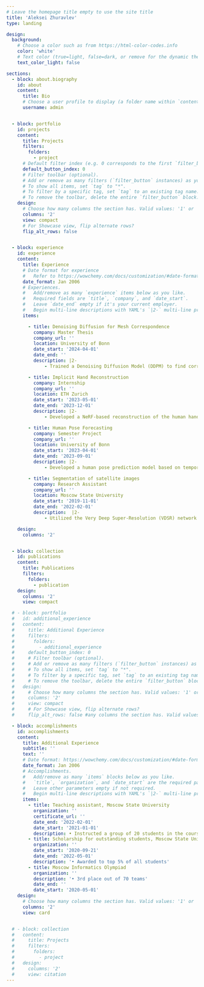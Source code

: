 ```yaml
---
# Leave the homepage title empty to use the site title
title: 'Aleksei Zhuravlev'
type: landing

design:
  background:
    # Choose a color such as from https://html-color-codes.info
    color: 'white'
    # Text color (true=light, false=dark, or remove for the dynamic theme color).
    text_color_light: false

sections:
  - block: about.biography
    id: about
    content:
      title: Bio
      # Choose a user profile to display (a folder name within `content/authors/`)
      username: admin


  - block: portfolio
    id: projects
    content:
      title: Projects
      filters:
        folders:
          - project
      # Default filter index (e.g. 0 corresponds to the first `filter_button` instance below).
      default_button_index: 0
      # Filter toolbar (optional).
      # Add or remove as many filters (`filter_button` instances) as you like.
      # To show all items, set `tag` to "*".
      # To filter by a specific tag, set `tag` to an existing tag name.
      # To remove the toolbar, delete the entire `filter_button` block.
    design:
      # Choose how many columns the section has. Valid values: '1' or '2'.
      columns: '2'
      view: compact
      # For Showcase view, flip alternate rows?
      flip_alt_rows: false


  - block: experience
    id: experience
    content:
      title: Experience
      # Date format for experience
      #   Refer to https://wowchemy.com/docs/customization/#date-format
      date_format: Jan 2006
      # Experiences.
      #   Add/remove as many `experience` items below as you like.
      #   Required fields are `title`, `company`, and `date_start`.
      #   Leave `date_end` empty if it's your current employer.
      #   Begin multi-line descriptions with YAML's `|2-` multi-line prefix.
      items:

        - title: Denoising Diffusion for Mesh Correspondence
          company: Master Thesis
          company_url: ''
          location: University of Bonn
          date_start: '2024-04-01'
          date_end: ''
          description: |2-
              - Trained a Denoising Diffusion Model (DDPM) to find correspondence between 100 scans of humans from the FAUST dataset

        - title: Implicit Hand Reconstruction
          company: Internship
          company_url: ''
          location: ETH Zurich
          date_start: '2023-05-01'
          date_end: '2023-12-01'
          description: |2-
              - Developed a NeRF-based reconstruction of the human hand from 60 images, using the Interhand3.6m dataset

        - title: Human Pose Forecasting
          company: Semester Project
          company_url: ''
          location: University of Bonn
          date_start: '2023-04-01'
          date_end: '2023-09-01'
          description: |2-
              - Developed a human pose prediction model based on temporal convolution, trained on the Human2.6m dataset <br>

        - title: Segmentation of satellite images 
          company: Research Assistant
          company_url: ''
          location: Moscow State University
          date_start: '2019-11-01'
          date_end: '2022-02-01'
          description:  |2-
              - Utilized the Very Deep Super-Resolution (VDSR) network to upscale the low-resolution satellite images of neutron stars

    design:
      columns: '2'


  - block: collection
    id: publications
    content:
      title: Publications
      filters:
        folders:
          - publication
    design:
      columns: '2'
      view: compact

  # - block: portfolio
  #   id: additional_experience
  #   content:
  #     title: Additional Experience
  #     filters:
  #       folders:
  #         - additional_experience
  #     default_button_index: 0
  #     # Filter toolbar (optional).
  #     # Add or remove as many filters (`filter_button` instances) as you like.
  #     # To show all items, set `tag` to "*".
  #     # To filter by a specific tag, set `tag` to an existing tag name.
  #     # To remove the toolbar, delete the entire `filter_button` block.
  #   design:
  #     # Choose how many columns the section has. Valid values: '1' or '2'.
  #     columns: '2'
  #     view: compact
  #     # For Showcase view, flip alternate rows?
  #     flip_alt_rows: false #any columns the section has. Valid values: '1' or '2'

  - block: accomplishments
    id: accomplishments
    content:
      title: Additional Experience
      subtitle: ''
      text: ''
      # Date format: https://wowchemy.com/docs/customization/#date-format
      date_format: Jan 2006
      # Accomplishments.
      #   Add/remove as many `items` blocks below as you like.
      #   `title`, `organization`, and `date_start` are the required parameters.
      #   Leave other parameters empty if not required.
      #   Begin multi-line descriptions with YAML's `|2-` multi-line prefix.
      items:
        - title: Teaching assistant, Moscow State University 
          organization: ''
          certificate_url: ''
          date_end: '2022-02-01'
          date_start: '2021-01-01'
          description: • Instructed a group of 20 students in the course “Algorithms and Complexity”
        - title: Scholarship for outstanding students, Moscow State University
          organization: ''
          date_start: '2020-09-21'
          date_end: '2022-05-01'
          description: '• Awarded to top 5% of all students'
        - title: Moscow Informatics Olympiad
          organization: ''
          description: '• 3rd place out of 70 teams'
          date_end: ''
          date_start: '2020-05-01'
    design:
      # Choose how many columns the section has. Valid values: '1' or '2'.
      columns: '2'
      view: card


  # - block: collection
  #   content:
  #     title: Projects
  #     filters:
  #       folders:
  #         - project
  #   design:
  #     columns: '2'
  #     view: citation
---
```

